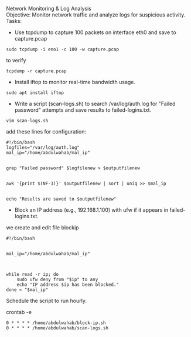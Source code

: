 Network Monitoring & Log Analysis  
Objective: Monitor network traffic and analyze logs for suspicious activity.  
Tasks:

- Use tcpdump to capture 100 packets on interface eth0 and save to capture.pcap

```
sudo tcpdump -i eno1 -c 100 -w capture.pcap
```

to verify
```
tcpdump -r capture.pcap
```



- Install iftop to monitor real-time bandwidth usage.
```
sudo apt install iftop
```



- Write a script (scan-logs.sh) to search /var/log/auth.log for "Failed password" attempts and save results to failed-logins.txt.

```
vim scan-logs.sh
```

add these lines for configuration:
```
#!/bin/bash
logfiles="/var/log/auth.log"
mal_ip="/home/abdulwahab/mal_ip"


grep "Failed password" $logfilenew > $outputfilenew


awk '{print $(NF-3)}' $outputfilenew | sort | uniq >> $mal_ip


echo "Results are saved to $outputfilenew"

```




- Block an IP address (e.g., 192.168.1.100) with ufw if it appears in failed-logins.txt.


we create and edit file blockip
```
#!/bin/bash


mal_ip="/home/abdulwahab/mal_ip"



while read -r ip; do
    sudo ufw deny from "$ip" to any
    echo "IP address $ip has been blocked."
done < "$mal_ip"

```


Schedule the script to run hourly.

crontab -e

```
0 * * * * /home/abdulwahab/block-ip.sh
0 * * * * /home/abdulwahab/scan-logs.sh
```
